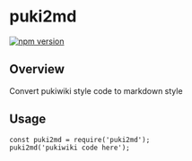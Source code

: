 # puki2md
[![npm version](https://badge.fury.io/js/puki2md.svg)](https://badge.fury.io/js/puki2md)

## Overview
Convert pukiwiki style code to markdown style

## Usage
```
const puki2md = require('puki2md');
puki2md('pukiwiki code here');
```